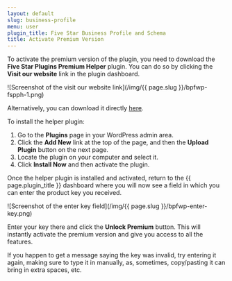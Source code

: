 ```yaml
---
layout: default
slug: business-profile
menu: user
plugin_title: Five Star Business Profile and Schema
title: Activate Premium Version
---
```

To activate the premium version of the plugin, you need to download the **Five Star Plugins Premium Helper** plugin. You can do so by clicking the **Visit our website** link in the plugin dashboard.

![Screenshot of the visit our website link](/img/{{ page.slug }}/bpfwp-fspph-1.png)

Alternatively, you can download it directly [here](https://www.fivestarplugins.com/downloads/fsp-premium-helper.zip).

To install the helper plugin:

1. Go to the **Plugins** page in your WordPress admin area.
2. Click the **Add New** link at the top of the page, and then the **Upload Plugin** button on the next page.
3. Locate the plugin on your computer and select it.
4. Click **Install Now** and then activate the plugin.

Once the helper plugin is installed and activated, return to the {{ page.plugin_title }} dashboard where you will now see a field in which you can enter the product key you received.

![Screenshot of the enter key field](/img/{{ page.slug }}/bpfwp-enter-key.png)

Enter your key there and click the **Unlock Premium** button. This will instantly activate the premium version and give you access to all the features.

If you happen to get a message saying the key was invalid, try entering it again, making sure to type it in manually, as, sometimes, copy/pasting it can bring in extra spaces, etc.